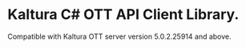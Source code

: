 # Kaltura C# OTT API Client Library.
Compatible with Kaltura OTT server version 5.0.2.25914 and above.
